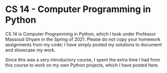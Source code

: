 # CS 14 - Computer Programming in Python
CS 14 is Computer Programming in Python, which I took under Professor Massoud Ghyam in the Spring of 2021. Please do not copy your homework assignments from my code; I have simply posted my solutions to document and showcase my work.

Since this was a very introductory course, I spent the extra time I had from this course to work on my own Python projects, which I have posted here.
